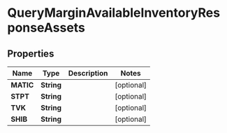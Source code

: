 

# QueryMarginAvailableInventoryResponseAssets


## Properties

| Name | Type | Description | Notes |
|------------ | ------------- | ------------- | -------------|
|**MATIC** | **String** |  |  [optional] |
|**STPT** | **String** |  |  [optional] |
|**TVK** | **String** |  |  [optional] |
|**SHIB** | **String** |  |  [optional] |



